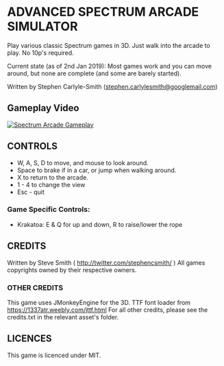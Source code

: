 # ADVANCED SPECTRUM ARCADE SIMULATOR

Play various classic Spectrum games in 3D.  Just walk into the arcade to play.  No 10p's required.

Current state (as of 2nd Jan 2019): Most games work and you can move around, but none are complete (and some are barely started).

Written by Stephen Carlyle-Smith (stephen.carlylesmith@googlemail.com)

## Gameplay Video

[![Spectrum Arcade Gameplay](https://i.ytimg.com/vi/P-7y4dce2eA/hqdefault.jpg)]( https://www.youtube.com/watch?v=P-7y4dce2eA )


## CONTROLS
* W, A, S, D to move, and mouse to look around.
* Space to brake if in a car, or jump when walking around.
* X to return to the arcade.
* 1 - 4 to change the view
* Esc - quit


### Game Specific Controls:
* Krakatoa: E & Q for up and down, R to raise/lower the rope


## CREDITS
Written by Steve Smith ( http://twitter.com/stephencsmith/ )
All games copyrights owned by their respective owners.


### OTHER CREDITS
This game uses JMonkeyEngine for the 3D.
TTF font loader from https://1337atr.weebly.com/jttf.html
For all other credits, please see the credits.txt in the relevant asset's folder.


## LICENCES
This game is licenced under MIT.
